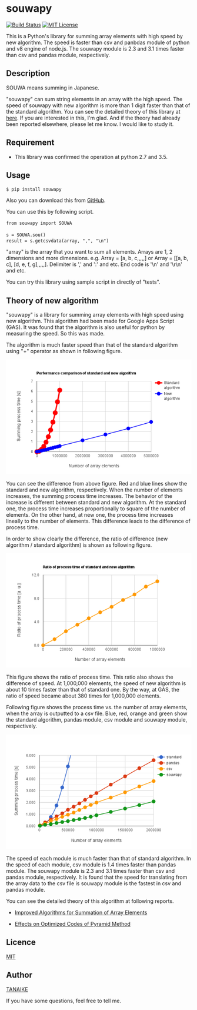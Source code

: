 souwapy
====

[![Build Status](https://travis-ci.org/tanaikech/souwapy.svg?branch=master)](https://travis-ci.org/tanaikech/souwapy)
[![MIT License](http://img.shields.io/badge/license-MIT-blue.svg?style=flat)](LICENCE)

This is a Python's library for summing array elements with high speed by new algorithm. The speed is faster than csv and panbdas module of python and v8 engine of node.js. The souwapy module is 2.3 and 3.1 times faster than csv and pandas module, respectively.

## Description

SOUWA means summing in Japanese.

"souwapy" can sum string elements in an array with the high speed. The speed of souwapy with new algorithm is more than 1 digit faster than that of the standard algorithm. You can see the detailed theory of this library at [here](https://tanaikech.github.io/2016/10/13/improved-algorithms-for-summation-of-array-elements/). If you are interested in this, I'm glad. And if the theory had already been reported elsewhere, please let me know. I would like to study it.

## Requirement

- This library was confirmed the operation at python 2.7 and 3.5.

## Usage

```
$ pip install souwapy
```

Also you can download this from [GitHub](https://github.com/tanaikech/souwapy).

You can use this by following script.

```
from souwapy import SOUWA

s = SOUWA.sou()
result = s.getcsvdata(array, ",", "\n")
```

"array" is the array that you want to sum all elements. Arrays are 1, 2 dimensions and more dimensions.  e.g. Array = [a, b, c,,,,,] or Array = [[a, b, c], [d, e, f, g],,,,,]. Delimiter is ',' and ':' and etc. End code is '\n' and '\r\n' and etc.

You can try this library using sample script in directly of "tests".

## Theory of new algorithm

"souwapy" is a library for summing array elements with high speed using new algorithm. This algorithm had been made for Google Apps Script (GAS). It was found that the algorithm is also useful for python by measuring the speed. So this was made.

The algorithm is much faster speed than that of the standard algorithm using "+" operator as shown in following figure.

![](fig1.png)

You can see the difference from above figure. Red and blue lines show the standard and new algorithm, respectively. When the number of elements increases, the summing process time increases. The behavior of the increase is different between standard and new algorithm. At the standard one, the process time increases proportionally to square of the number of elements. On the other hand, at new one, the process time increases lineally to the number of elements. This difference leads to the difference of process time.

In order to show clearly the difference, the ratio of difference (new algorithm / standard algorithm) is shown as following figure.

![](fig2.png)

This figure shows the ratio of process time. This ratio also shows the difference of speed. At 1,000,000 elements, the speed of new algorithm is about 10 times faster than that of standard one. By the way, at GAS, the ratio of speed became about 380 times for 1,000,000 elements.

Following figure shows the process time vs. the number of array elements, when the array is outputted to a csv file. Blue, red, orange and green show the standard algorithm, pandas module, csv module and souwapy module, respectively.

![](fig3.png)

The speed of each module is much faster than that of standard algorithm. In the speed of each module, csv module is 1.4 times faster than pandas module. The souwapy module is 2.3 and 3.1 times faster than csv and pandas module, respectively. It is found that the speed for translating from the array data to the csv file is souwapy module is the fastest in csv and pandas module.

You can see the detailed theory of this algorithm at following reports.

- [Improved Algorithms for Summation of Array Elements](https://tanaikech.github.io/2016/10/13/improved-algorithms-for-summation-of-array-elements/)

- [Effects on Optimized Codes of Pyramid Method](https://tanaikech.github.io/2016/10/13/effects-on-optimized-codes-of-pyramid-method/)

## Licence

[MIT](LICENCE)

## Author

[TANAIKE](https://github.com/tanaikech)

If you have some questions, feel free to tell me.


